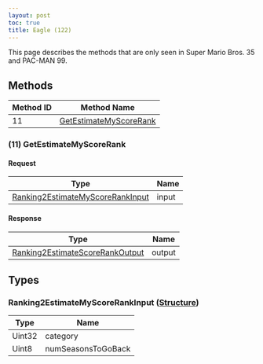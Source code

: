 ```yaml
---
layout: post
toc: true
title: Eagle (122)
---
```


This page describes the methods that are only seen in Super Mario Bros. 35 and PAC-MAN 99.

## Methods

| Method ID | Method Name                                          |
| --------- | ---------------------------------------------------- |
| 11        | [GetEstimateMyScoreRank](#11-getestimatemyscorerank) |

### (11) GetEstimateMyScoreRank
#### Request

| Type                               | Name  |
| ---------------------------------- | ----- |
| [Ranking2EstimateMyScoreRankInput] | input |

#### Response

| Type                              | Name   |
| --------------------------------- | ------ |
| [Ranking2EstimateScoreRankOutput] | output |

## Types
### Ranking2EstimateMyScoreRankInput ([Structure])

| Type   | Name               |
| ------ | ------------------ |
| Uint32 | category           |
| Uint8  | numSeasonsToGoBack |

[Result]: /docs/nex/types#result
[String]: /docs/nex/types#string
[Buffer]: /docs/nex/types#buffer
[qBuffer]: /docs/nex/types#qbuffer
[List]: /docs/nex/types#list
[Map]: /docs/nex/types#map
[DateTime]: /docs/nex/types#date-time
[Structure]: /docs/nex/types#structure
[Data]: /docs/nex/types#any-data-holder
[PID]: /docs/nex/types#pid

[Ranking2EstimateMyScoreRankInput]: #ranking2estimatemyscorerankinput-structure
[Ranking2EstimateScoreRankOutput]: /docs/nex/protocols/ranking-2#ranking2estimatescorerankoutput-structure
